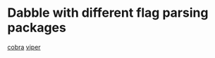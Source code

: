 # Dabble with different flag parsing packages

[cobra](https://github.com/spf13/cobra)
[viper](https://github.com/spf13/viper)